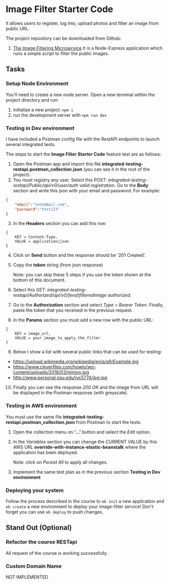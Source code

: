 # Image Filter Starter Code

It allows users to register, log into, upload photos and filter an image from public URL.

The project repository can be downloaded from Github:
1. [The Image Filtering Microservice](https://github.com/igomezgithub/image-filter.git) It is a Node-Express application which runs a simple script to filter the public images.

## Tasks

### Setup Node Environment

You'll need to create a new node server. Open a new terminal within the project directory and run:

1. Initialize a new project: `npm i`
2. run the development server with `npm run dev`

### Testing in Dev environment

I have included a Postman config file with the RestAPI endpoints to launch several integrated tests.

The steps to start the **Image Filter Starter Code** feature test are as follows:

1. Open the Postman app and import this file **integrated-testing-restapi.postman_collection.json** (you can see it in the root of the project).
2. You must registry any user. Select this POST: *integrated-testing-restapi/Public/api/v0/user/auth valid registration*. Go to the **Body** section and write this json with your email and password. For example:
 
```json
{
	"email":"test@mail.com",
	"password":"test123"
}
```
3. In the **Headers** section you can add this row:

```
{
	KEY = Content-Type,
	VALUE = application/json
}
```

4. Click on **Send** button and the response should be '201 Created'. 
5. Copy the **token** string (from json response) 

    Note: you can skip these 5 steps if you use the token shown at the bottom of this document.

6. Select this GET: *integrated-testing-restapi/Authorized/api/v0/feed/filteredimage authorized*.
7. Go to the **Authorization** section and select *Type = Bearer Token*. Finally, paste the token that you received in the previous request.
8. In the **Params** section you must add a new row with the public URL:
```
{
	KEY = image_url,
	VALUE = your_image_to_apply_the_filter
}
```
9. Below I show a list with several public links that can be used for testing:

- https://upload.wikimedia.org/wikipedia/en/a/a9/Example.jpg
- https://www.cleverfiles.com/howto/wp-content/uploads/2018/03/minion.jpg
- http://www.personal.psu.edu/jyc5774/jpg.jpg

10. Finally you can see the response *200 OK* and the image from URL will be displayed in the Postman response (with greyscale).

### Testing in AWS environment

You must use the same file **integrated-testing-restapi.postman_collection.json** from Postman to start the tests.

1. Open the collection menu on **'...'** button and select the *Edit* option.
2. In the *Variables* section you can change the CURRENT VALUE by this AWS URL **override-with-instance-elastic-beanstalk** where the application has been deployed. 

    Note: click on *Persist All* to apply all changes.

3. Implement the same test plan as in the previous section **Testing in Dev environment**

### Deploying your system

Follow the process described in the course to `eb init` a new application and `eb create` a new environment to deploy your image-filter service! Don't forget you can use `eb deploy` to push changes.

## Stand Out (Optional)

### Refactor the course RESTapi

All request of the course is working successfully.

### Custom Domain Name

NOT IMPLEMENTED
